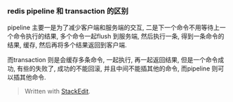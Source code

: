 
### redis pipeline 和 transaction 的区别
pipeline 主要一是为了减少客户端和服务端的交互, 二是下一个命令不用等待上一个命令执行的结果, 多个命令一起flush 到服务端, 然后执行一条, 得到一条命令的结果, 缓存, 然后再将多个结果返回到客户端. 

而transaction 则是会缓存多条命令, 一起执行, 再一起返回结果, 但是一个命令成功, 有些的失败了, 成功的不能回滚, 并且中间不能插其他的命令, 而pipeline 则可以插其他命令.

> Written with [StackEdit](https://stackedit.io/).
<!--stackedit_data:
eyJoaXN0b3J5IjpbLTkwODkzNDQyOCw4MzUyMjAwODMsLTExOD
c4NzU4MTZdfQ==
-->